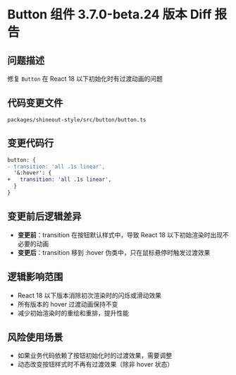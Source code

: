 # Button 组件 3.7.0-beta.24 版本 Diff 报告

## 问题描述
修复 `Button` 在 React 18 以下初始化时有过渡动画的问题

## 代码变更文件
`packages/shineout-style/src/button/button.ts`

## 变更代码行
```diff
button: {
- transition: 'all .1s linear',
  '&:hover': {
+   transition: 'all .1s linear',
  }
}
```

## 变更前后逻辑差异
- **变更前**：transition 在按钮默认样式中，导致 React 18 以下初始渲染时出现不必要的动画
- **变更后**：transition 移到 :hover 伪类中，只在鼠标悬停时触发过渡效果

## 逻辑影响范围
- React 18 以下版本消除初次渲染时的闪烁或滑动效果
- 所有版本的 hover 过渡动画保持不变
- 减少初始渲染时的重绘和重排，提升性能

## 风险使用场景
- 如果业务代码依赖了按钮初始化时的过渡效果，需要调整
- 动态改变按钮样式时不再有过渡效果（除非 hover 状态）
